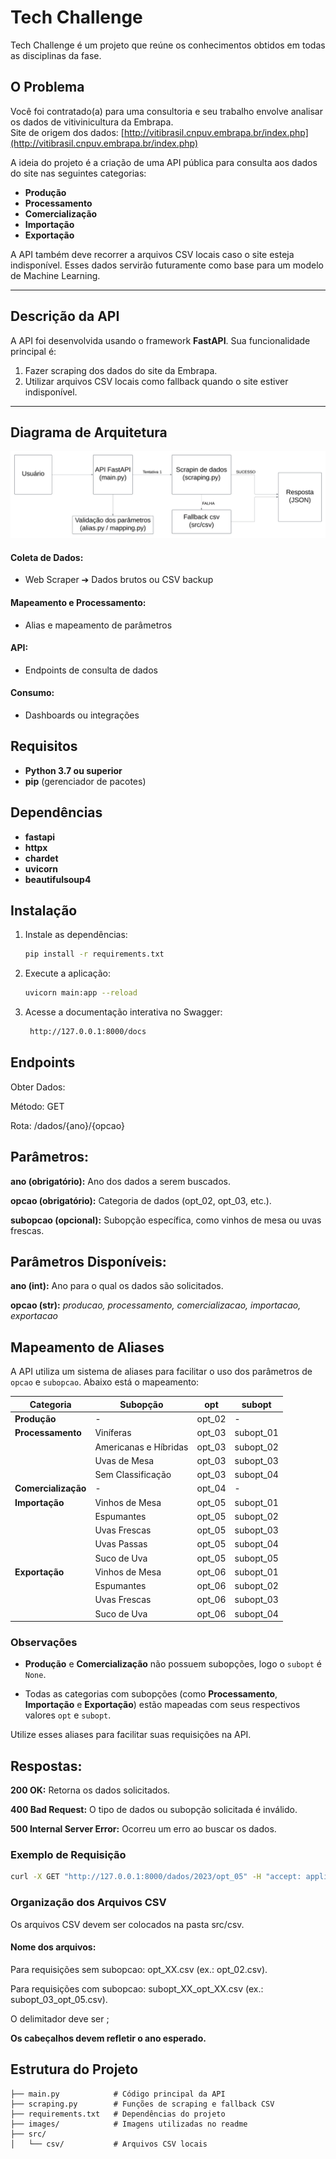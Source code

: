 # Tech Challenge

Tech Challenge é um projeto que reúne os conhecimentos obtidos em todas as disciplinas da fase.

## O Problema

Você foi contratado(a) para uma consultoria e seu trabalho envolve analisar os dados de vitivinicultura da Embrapa.  
Site de origem dos dados: [http://vitibrasil.cnpuv.embrapa.br/index.php](http://vitibrasil.cnpuv.embrapa.br/index.php)

A ideia do projeto é a criação de uma API pública para consulta aos dados do site nas seguintes categorias:
- **Produção**
- **Processamento**
- **Comercialização**
- **Importação**
- **Exportação**

A API também deve recorrer a arquivos CSV locais caso o site esteja indisponível. Esses dados servirão futuramente como base para um modelo de Machine Learning.

---

## Descrição da API

A API foi desenvolvida usando o framework **FastAPI**. Sua funcionalidade principal é:
1. Fazer scraping dos dados do site da Embrapa.
2. Utilizar arquivos CSV locais como fallback quando o site estiver indisponível.

---

## Diagrama de Arquitetura

![Arquitetura da API](./images/diagrama.png)

#### Coleta de Dados:
- Web Scraper ➔ Dados brutos ou CSV backup
#### Mapeamento e Processamento:
- Alias e mapeamento de parâmetros
#### API:
- Endpoints de consulta de dados
#### Consumo:
- Dashboards ou integrações

## Requisitos

- **Python 3.7 ou superior**
- **pip** (gerenciador de pacotes)

## Dependências

- **fastapi**
- **httpx**
- **chardet**
- **uvicorn**
- **beautifulsoup4**

## Instalação

1. Instale as dependências:
   ```bash
   pip install -r requirements.txt
   ```

2. Execute a aplicação:
   ```bash
   uvicorn main:app --reload
   ```

3. Acesse a documentação interativa no Swagger:
   ```bash
    http://127.0.0.1:8000/docs
    ```

## Endpoints

Obter Dados:

Método: GET

Rota: /dados/{ano}/{opcao}

## Parâmetros:
**ano (obrigatório):** Ano dos dados a serem buscados.

**opcao (obrigatório):** Categoria de dados (opt_02, opt_03, etc.).

**subopcao (opcional):** Subopção específica, como vinhos de mesa ou uvas frescas.

## Parâmetros Disponíveis:

**ano (int):** Ano para o qual os dados são solicitados.

**opcao (str):** *producao, processamento, comercializacao, importacao, exportacao*

## Mapeamento de Aliases

A API utiliza um sistema de aliases para facilitar o uso dos parâmetros de `opcao` e `subopcao`. Abaixo está o mapeamento:

| Categoria         | Subopção                     | opt       | subopt         |
|-------------------|------------------------------|-----------|----------------|
| **Produção**      | -                            | opt_02    | -              |
| **Processamento** | Viníferas                   | opt_03    | subopt_01      |
|                   | Americanas e Híbridas       | opt_03    | subopt_02      |
|                   | Uvas de Mesa                | opt_03    | subopt_03      |
|                   | Sem Classificação           | opt_03    | subopt_04      |
| **Comercialização**| -                           | opt_04    | -              |
| **Importação**    | Vinhos de Mesa              | opt_05    | subopt_01      |
|                   | Espumantes                  | opt_05    | subopt_02      |
|                   | Uvas Frescas                | opt_05    | subopt_03      |
|                   | Uvas Passas                 | opt_05    | subopt_04      |
|                   | Suco de Uva                 | opt_05    | subopt_05      |
| **Exportação**    | Vinhos de Mesa              | opt_06    | subopt_01      |
|                   | Espumantes                  | opt_06    | subopt_02      |
|                   | Uvas Frescas                | opt_06    | subopt_03      |
|                   | Suco de Uva                 | opt_06    | subopt_04      |

### Observações
- **Produção** e **Comercialização** não possuem subopções, logo o `subopt` é `None`.

- Todas as categorias com subopções (como **Processamento**, **Importação** e **Exportação**) estão mapeadas com seus respectivos valores `opt` e `subopt`.

Utilize esses aliases para facilitar suas requisições na API.

## Respostas:
**200 OK:** Retorna os dados solicitados.

**400 Bad Request:** O tipo de dados ou subopção solicitada é inválido.

**500 Internal Server Error:** Ocorreu um erro ao buscar os dados.

### Exemplo de Requisição
   ```bash
   curl -X GET "http://127.0.0.1:8000/dados/2023/opt_05" -H "accept: application/json"
   ```
   
### Organização dos Arquivos CSV
Os arquivos CSV devem ser colocados na pasta src/csv.

#### Nome dos arquivos:
Para requisições sem subopcao: opt_XX.csv (ex.: opt_02.csv).

Para requisições com subopcao: subopt_XX_opt_XX.csv (ex.: subopt_03_opt_05.csv).

O delimitador deve ser ; 

**Os cabeçalhos devem refletir o ano esperado.**

## Estrutura do Projeto

```plaintext
├── main.py            # Código principal da API
├── scraping.py        # Funções de scraping e fallback CSV
├── requirements.txt   # Dependências do projeto
├── images/            # Imagens utilizadas no readme
├── src/
│   └── csv/           # Arquivos CSV locais
```